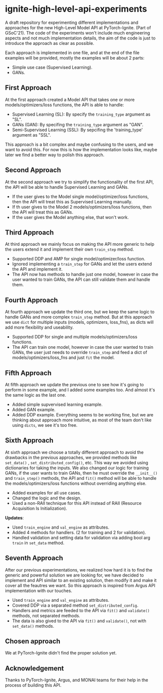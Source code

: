 # ignite-high-level-api-experiments
A draft repository for experimenting different implementations and approaches for the new High-Level Model API at PyTorch-Ignite. (Part of GSoC'21).
The code of the experiments won't include much engineering aspects and not much implementation details, the aim of the code is just to introduce the approach as clear as possible.

Each approach is implemented in one file, and at the end of the file examples will be provided, mostly the examples will be about 2 parts:
- Simple use case (Supervised Learning).
- GANs.


## First Approach
At the first approach created a Model API that takes one or more models/optimizers/loss functions, the API is able to handle: 
- Supervised Learning (SL): By specify the `training_type` argument as "SL".
- GANs (GAN): By specifing the `training_type` argument as "GAN".
- Semi-Supervised Learning (SSL): By sepcifing the 'training_type' argument as "SSL". 

This approach is a bit complex and maybe confusing to the users, and we want to avoid this.
For now this is how the implementation looks like, maybe later we find a better way to polish this approach.

## Second Approach
At the second approach we try to simplify the functionality of the first API, the API will be able to handle Supervised Learning and GANs.
- If the user gives to the Model single model/optimizer/loss functions, then the API will treat this as Supervised Learning manually.
- If th user gives to the Model 2 models/optimizers/loss functions, then the API will treat this as GANs.
- If the user gives the Model anything else, that won't work.

## Third Approach
At third approach we mainly focus on making the API more generic to help the users extend it and implement their own `train_step` method.
- Supported DDP and AMP for single model/optimizer/loss function.
- Ignored implementing a `train_step` for GANs and let the users extend the API and implement it.
- The API now has methods to handle just one model, however in case the user wanted to train GANs, the API can still validate them and handle them.

## Fourth Approach 
At fourth approach we update the third one, but we keep the same logic to handle GANs and more complex `train_step` method.
But at this approach we use `dict` for multiple inputs (models, optimizers, loss_fns), as dicts will add more flexibility and useability.
- Supported DDP for single and multiple models/optimizers/loss functions.
- The API can train one model, however in case the user wanted to train GANs, the user just needs to override `train_step` and feed a dict of models/optimizers/loss_fns and just `fit` the model.

## Fifth Approach 
At fifth approach we update the previous one to see how it's going to perform in some example, and I added some examples too. And almost it's the same logic as the last one.
- Added simple supvervised learning example.
- Added GAN example.
- Added DDP example.
Everything seems to be working fine, but we are thinking about approach more intuitive, as most of the team don't like using `dicts`, we see it's too free.

## Sixth Approach
At sixth approach we choose a totally different approach to avoid the drawbacks in the previous approaches, we provided methods like `set_data()` , `set_distributed_config()`, etc. This way we avoided using dictionaries for taking the inputs.
We also changed our logic for training GANs, if the user wants to train GANs, then he must override the `__init__()` and `train_step()` methods, the API and `fit()` method will be able to handle the models/optimizers/loss functions without overriding anything else.
- Added examples for all use cases.
- Changed the logic and the design.
- Used a non-RAII technique for this API instead of RAII (Resource Acquisition Is Initialization).

**Updates**:
- Used `train_engine` and `val_engine` as attributes.
- Added 4 methods for handlers. (2 for training and 2 for validation).
- Handled validation and setting data for validation via adding bool arg `train` in `set_data` method.

## Seventh Approach
After our previous experimentations, we realized how hard it is to find the generic and powerful solution  we are looking for, we have decided to implement and API similar to an existing solution, then modify it and make it cover all the feautres we want.
So this approach is inspired from Argus API implementation with our touches.
- Used `train_engine` and `val_engine` as attributes.
- Covered DDP via a separated method `set_distributed_config`.
- Handlers and metrics are feeded to the API via `fit()` and `validate()` methods, not separated methods.
- The data is also gived to the API via `fit()` and `validate()`, not with `set_data()` methods.

## Chosen approach
We at PyTorch-Ignite didn't find the proper solution yet.

## Acknowledgement
Thanks to PyTorch-Ignite, Argus, and MONAI teams for their help in the process of building this API.

